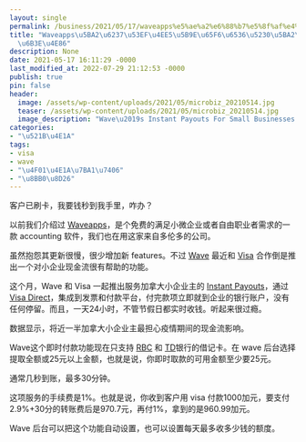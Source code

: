 ```yaml
---
layout: single
permalink: /business/2021/05/17/waveapps%e5%ae%a2%e6%88%b7%e5%8f%af%e4%bb%a5%e5%ae%9e%e6%97%b6%e6%94%b6%e5%88%b0%e5%ae%a2%e6%88%b7%e4%bb%98%e6%ac%be%e4%ba%86/
title: "Waveapps\u5BA2\u6237\u53EF\u4EE5\u5B9E\u65F6\u6536\u5230\u5BA2\u6237\u4ED8\
  \u6B3E\u4E86"
description: None
date: 2021-05-17 16:11:29 -0000
last_modified_at: 2022-07-29 21:12:53 -0000
publish: true
pin: false
header:
  image: /assets/wp-content/uploads/2021/05/microbiz_20210514.jpg
  teaser: /assets/wp-content/uploads/2021/05/microbiz_20210514.jpg
  image_description: "Wave\u2019s Instant Payouts For Small Businesses Rolls Out In Canada"
categories:
- "\u521B\u4E1A"
tags:
- visa
- wave
- "\u4F01\u4E1A\u7BA1\u7406"
- "\u8BB0\u8D26"
---
```

客户已刷卡，我要钱秒到我手里，咋办？

以前我们介绍过 [Waveapps](https://aswebuild.com/business/2021/01/11/wave-accounting-app-review/)，是个免费的满足小微企业或者自由职业者需求的一款 accounting 软件，我们也在用这家来自多伦多的公司。

虽然抱怨其更新很慢，很少增加新 features。不过 [Wave](https://www.waveapps.com) 最近和 [Visa](https://www.visa.ca/en_CA) 合作倒是推出一个对小企业现金流很有帮助的功能。

这个月，Wave 和 Visa 一起推出服务加拿大小企业主的 [Instant Payouts](https://support.waveapps.com/hc/en-us/articles/360020243972--Limited-Release-Instant-Payouts)，通过 [Visa Direct](https://www.visa.ca/en_CA/run-your-business/visa-direct.html)，集成到发票和付款平台，付完款项立即就到企业的银行账户，没有任何停留。而且，一天24小时，不管节假日都实时收钱。听起来很过瘾。

数据显示，将近一半加拿大小企业主最担心疫情期间的现金流影响。

Wave这个即时付款功能现在只支持 [RBC](https://www.rbcroyalbank.com) 和 [TD](https://www.td.com/us/en/personal-banking/)银行的借记卡。在 wave 后台选择提取全额或25元以上金额，也就是说，你即时取款的可用金额至少要25元。

通常几秒到账，最多30分钟。

这项服务的手续费是1%。也就是说，你收到客户用 visa 付款1000加元，要支付2.9%+30分的转账费后是970.7元，再付1%，拿到的是960.99加元。

Wave 后台可以把这个功能自动设置，也可以设置每天最多收多少钱的额度。
